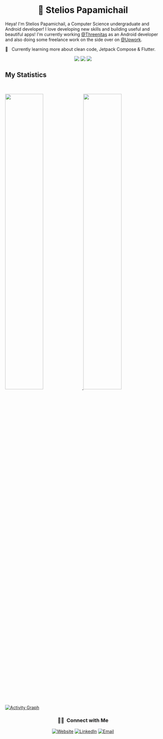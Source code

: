 <h1 align="center">
  <b>👋 Stelios Papamichail</b>
</h1>

Heya! I'm Stelios Papamichail, a Computer Science undergraduate and Android developer! I love developing new skills and building useful and beautiful apps! I'm currently working [@Threenitas](https://www.threenitas.com) as an Android developer and also doing some freelance work on the side over on [@Upwork](https://www.upwork.com/freelancers/~018d3f860b95104974).

🌱 &nbsp; Currently learning more about clean code, Jetpack Compose & Flutter.
<br>

<p>
<div align="center">
  <img src="https://img.shields.io/badge/-Kotlin-CAB8FF?style=for-the-badge&logo=kotlin&logoColor=CAB8FF&labelColor=282828">
  <img src="https://img.shields.io/badge/-Java-EBD8B7?style=for-the-badge&logo=Java&logoColor=EBD8B7&labelColor=282828">
  <img src="https://img.shields.io/badge/-Android-98b982?style=for-the-badge&logo=Android&logoColor=98b982&labelColor=282828">
</div>
</p>

## My Statistics

<br/>
<p align="left">
  <a href="https://www.steliospapamichail.com/">
  <img width="49.5%" src="https://github-readme-stats.vercel.app/api?username=SteliosPapamichail&show_icons=true&theme=gruvbox&hide_border=true" />
    <img width="49.5%" src="https://github-readme-streak-stats.herokuapp.com/?user=SteliosPapamichail&theme=gruvbox&hide_border=true" />
  </a>
</p>
<br>

[![Activity Graph](https://activity-graph.herokuapp.com/graph?username=SteliosPapamichail&custom_title=My%20Contributions%20graph&theme=gruvbox&bg_color=282828&hide_border=true&line=d1a01f&point=c58545)](https://www.steliospapamichail.com)

<div align="center"> <h3> 🤝🏻 &nbsp;Connect with Me </h3> </div>

<p align="center">
<a href="https://www.steliospapamichail.com/"><img alt="Website" src="https://img.shields.io/badge/Website-www.steliospapamichail.com-red?style=flat-square&logo=microsoft-edge&logoColor=white"></a>
<a href="https://www.linkedin.com/in/stelios-papamichail-821b2315b/"><img alt="LinkedIn" src="https://img.shields.io/badge/LinkedIn-Stelios%20Papamichail-blue?style=flat-square&logo=linkedin&logoColor=white"></a>
<a href="mailto:steliospapamichail@protonmail.com"><img alt="Email" src="https://img.shields.io/badge/Email-steliospapamichail@protonmail.com-9cf?style=flat-square&logo=protonmail&logoColor=white"></a>
</p>
